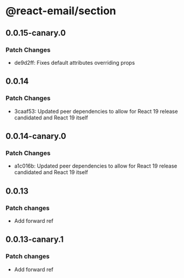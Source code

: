 # @react-email/section

## 0.0.15-canary.0

### Patch Changes

- de9d2ff: Fixes default attributes overriding props

## 0.0.14

### Patch Changes

- 3caaf53: Updated peer dependencies to allow for React 19 release candidated and React 19 itself

## 0.0.14-canary.0

### Patch Changes

- a1c016b: Updated peer dependencies to allow for React 19 release candidated and React 19 itself

## 0.0.13

### Patch changes

- Add forward ref

## 0.0.13-canary.1

### Patch changes

- Add forward ref
